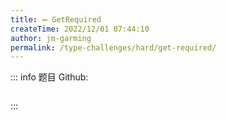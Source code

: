 ```yaml
---
title: ➖ GetRequired
createTime: 2022/12/01 07:44:10
author: jm-garming
permalink: /type-challenges/hard/get-required/
---
```


::: info 题目
Github: []()

```ts

```

:::
